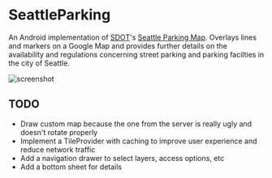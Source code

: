 # SeattleParking

An Android implementation of [SDOT](http://www.seattle.gov/transportation/)'s [Seattle Parking Map](http://web6.seattle.gov/sdot/seattleparkingmap/). Overlays lines and markers on a Google Map and provides further details on the availability and regulations concerning street parking and parking facilties in the city of Seattle.

![screenshot](https://user-images.githubusercontent.com/5616307/29988559-f34864ec-8f22-11e7-8c75-2f26b6465024.png)

## TODO
* Draw custom map because the one from the server is really ugly and doesn't rotate properly
* Implement a TileProvider with caching to improve user experience and reduce network traffic
* Add a navigation drawer to select layers, access options, etc
* Add a bottom sheet for details

